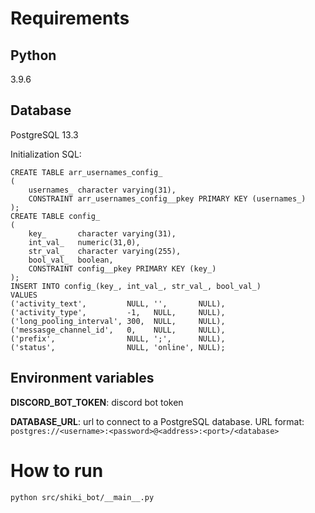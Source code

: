 # Requirements

## Python
3.9.6

## Database
PostgreSQL 13.3

Initialization SQL:
```
CREATE TABLE arr_usernames_config_
(
    usernames_ character varying(31),
    CONSTRAINT arr_usernames_config__pkey PRIMARY KEY (usernames_)
);
CREATE TABLE config_
(
    key_       character varying(31),
    int_val_   numeric(31,0),
    str_val_   character varying(255),
    bool_val_  boolean,
    CONSTRAINT config__pkey PRIMARY KEY (key_)
);
INSERT INTO config_(key_, int_val_, str_val_, bool_val_)
VALUES
('activity_text',         NULL, '',       NULL),
('activity_type',         -1,   NULL,     NULL),
('long_pooling_interval', 300,  NULL,     NULL),
('messasge_channel_id',   0,    NULL,     NULL),
('prefix',                NULL, ';',      NULL),
('status',                NULL, 'online', NULL);
```

## Environment variables
**DISCORD_BOT_TOKEN**: discord bot token

**DATABASE_URL**: url to connect to a PostgreSQL database.
URL format:
```postgres://<username>:<password>@<address>:<port>/<database>```

# How to run
```python src/shiki_bot/__main__.py```
